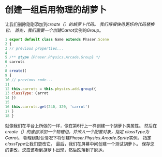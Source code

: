 # 创建一组启用物理的胡萝卜

让我们删除刚刚添加到*create（）*的胡萝卜代码。 我们将很快用更好的代码替换它。
首先，我们需要一个创建*Carrot*实例的*Group*。

```javascript
1 export default class Game extends Phaser.Scene
2 {
3 // previous properties...
4
5 /** @type {Phaser.Physics.Arcade.Group} */
6 carrots
7
8 create()
9 {
10 // previous code...
11
12 this.carrots = this.physics.add.group({
13 classType: Carrot
14 })
15
16 this.carrots.get(240, 320, 'carrot')
17 }
18 }
```

就像我们在平台上所做的一样，像在第6行上一样创建一个胡萝卜类属性。
然后在*create（）*的底部添加一个物理组，并传入一个配置对象，指定
*classType*为*Carrot*。
物理组默认情况下将创建*Phaser.Physics.Arcade.Sprite*实例。 指定
*classType*让我们更改它。
最后，我们在屏幕中间创建一个测试胡萝卜。
保存您的更改，您应该看到胡萝卜出现，然后跌落到了厄运。